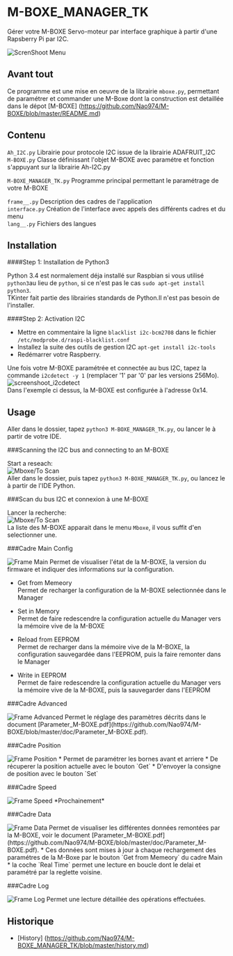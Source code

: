 # M-BOXE_MANAGER_TK

Gérer votre M-BOXE Servo-moteur par interface graphique à partir d'une Rapsberry Pi par I2C.  

<img src="https://github.com/Nao974/M-BOXE_MANAGER_TK/blob/master/screenshoot/Manager_TK.png" title="Screenshoot Menu" alt="ScrenShoot Menu">

## Avant tout

Ce programme est une mise en oeuvre de la librairie `mboxe.py`, permettant de paramétrer et commander une M-Boxe dont la construction est detaillée dans le dépot [M-BOXE] (https://github.com/Nao974/M-BOXE/blob/master/README.md)  

## Contenu

`Ah_I2C.py` Librairie pour protocole I2C issue de la librairie ADAFRUIT_I2C  
`M-BOXE.py` Classe définissant l'objet M-BOXE avec paramétre et fonction s'appuyant sur la librairie Ah-I2C.py  


`M-BOXE_MANAGER_TK.py` Programme principal permettant le paramétrage de votre M-BOXE  


`frame__.py` Description des cadres de l'application    
`interface.py` Création de l'interface avec appels des différents cadres et du menu  
`lang__.py` Fichiers des langues  


## Installation

####Step 1: Installation de Python3

Python 3.4 est normalement déja installé sur Raspbian si vous utilisé `python3`au lieu de `python`, si ce n'est pas le cas `sudo apt-get install python3`.  
TKinter fait partie des librairies standards de Python.Il n'est pas besoin de l'installer.


####Step 2: Activation I2C

* Mettre en commentaire la ligne `blacklist i2c-bcm2708` dans le fichier `/etc/modprobe.d/raspi-blacklist.conf`
* Installez la suite des outils de gestion I2C `apt-get install i2c-tools`
* Redémarrer votre Raspberry.

Une fois votre M-BOXE paramétrée et connectée au bus I2C, tapez la commande `i2cdetect -y 1` (remplacer '1' par '0' par les versions 256Mo).  
<img src="https://github.com/Nao974/M-BOXE_MANAGER_CL/blob/master/screenshoot/i2cdetect.png" title="screenshoot_i2cdetect" alt="screenshoot_i2cdetect">  
Dans l'exemple ci dessus, la M-BOXE est configurée à l'adresse 0x14.  


## Usage

Aller dans le dossier, tapez `python3 M-BOXE_MANAGER_TK.py`, ou lancer le à partir de votre IDE.  

###Scanning the I2C bus and connecting to an M-BOXE

Start a reseach:  
<img src="https://github.com/Nao974/M-BOXE_MANAGER_TK/blob/master/screenshoot/Manager_TK_Scan.png" title="Mboxe/To Scan" alt="Mboxe/To Scan">  
Aller dans le dossier, puis tapez `python3 M-BOXE_MANAGER_TK.py`, ou lancez le à partir de l'IDE Python.  


###Scan du bus I2C et connexion à une M-BOXE  

Lancer la recherche:  
<img src="https://github.com/Nao974/M-BOXE_MANAGER_TK/blob/master/screenshoot/Manager_TK_Scan.png" title="Mboxe/To Scan" alt="Mboxe/To Scan">  
La liste des M-BOXE apparait dans le menu `Mboxe`, il vous suffit d'en selectionner une.  


###Cadre Main Config  

<img src="https://github.com/Nao974/M-BOXE_MANAGER_TK/blob/master/screenshoot/Manager_TK_Frame_Main.png" title="Frame Main" alt="Frame Main">  
Permet de visualiser l'état de la M-BOXE, la version du firmware et indiquer des informations sur la configuration.  

* Get from Memeory  
Permet de recharger la configuration de la M-BOXE selectionnée dans le Manager  

* Set in Memory  
Permet de faire redescendre la configuration actuelle du Manager vers la mémoire vive de la M-BOXE  
 
* Reload from EEPROM  
Permet de recharger dans la mémoire vive de la M-BOXE, la configuration sauvegardée dans l'EEPROM, puis la faire remonter dans le Manager  
 
* Write in EEPROM  
Permet de faire redescendre la configuration actuelle du Manager vers la mémoire vive de la M-BOXE, puis la sauvegarder dans l'EEPROM   


###Cadre Advanced  

<img src="https://github.com/Nao974/M-BOXE_MANAGER_TK/blob/master/screenshoot/Manager_TK_Frame_Advanced.png" title="Frame Advanced" alt="Frame Advanced">  
Permet le réglage des paramètres décrits dans le document [Parameter_M-BOXE.pdf](https://github.com/Nao974/M-BOXE/blob/master/doc/Parameter_M-BOXE.pdf).  


###Cadre Position

<img src="https://github.com/Nao974/M-BOXE_MANAGER_TK/blob/master/screenshoot/Manager_TK_Frame_Position.png" title="Frame Position" alt="Frame Position">  
* Permet de paramétrer les bornes avant et arriere  
* De récuperer la position actuelle avec le bouton `Get`  
* D'envoyer la consigne de position avec le bouton `Set`


###Cadre Speed

<img src="https://github.com/Nao974/M-BOXE_MANAGER_TK/blob/master/screenshoot/Manager_TK_Frame_Speed.png" title="Frame Speed" alt="Frame Speed">  
*Prochainement*


###Cadre Data

<img src="https://github.com/Nao974/M-BOXE_MANAGER_TK/blob/master/screenshoot/Manager_TK_Frame_Data.png" title="Frame Data" alt="Frame Data">  
Permet de visualiser les différentes données remontées par la M-BOXE, voir le document [Parameter_M-BOXE.pdf](https://github.com/Nao974/M-BOXE/blob/master/doc/Parameter_M-BOXE.pdf).  
* Ces données sont mises à jour à chaque rechargement des paramétres de la M-Boxe par le bouton `Get from Memeory` du cadre Main  
* la coche `Real Time` permet une lecture en boucle dont le delai et paramétré par la reglette voisine.  


###Cadre Log

<img src="https://github.com/Nao974/M-BOXE_MANAGER_TK/blob/master/screenshoot/Manager_TK_Log.png" title="Frame Log" alt="Frame Log">  
Permet une lecture détaillée des opérations effectuées.   


## Historique

- [History] (https://github.com/Nao974/M-BOXE_MANAGER_TK/blob/master/history.md)


